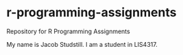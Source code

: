 # r-programming-assignments
Repository for R Programming Assignments

My name is Jacob Studstill. I am a student in LIS4317. 
